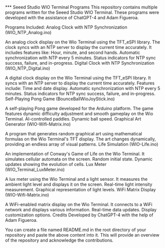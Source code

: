 *** Seeed Studio WIO Terminal Programs
This repository contains multiple programs written for the Seeed Studio WIO Terminal. These programs were developed with the assistance of ChatGPT-4 and Adam Figueroa.

Programs Included:
Analog Clock with NTP Synchronization (WIO_NTP_Analog.ino)

An analog clock display on the Wio Terminal using the TFT_eSPI library. The clock syncs with an NTP server to display the current time accurately. It includes features like:
Hour, minute, and second hands.
Automatic synchronization with NTP every 5 minutes.
Status indicators for NTP sync success, failure, and in-progress.
Digital Clock with NTP Synchronization (WIO_NTP_Digital.ino)

A digital clock display on the Wio Terminal using the TFT_eSPI library. It syncs with an NTP server to display the current time accurately. Features include:
Time and date display.
Automatic synchronization with NTP every 5 minutes.
Status indicators for NTP sync success, failure, and in-progress.
Self-Playing Pong Game (BounceBallWioJoyStick.ino)

A self-playing Pong game developed for the Arduino platform. The game features dynamic difficulty adjustment and smooth gameplay on the Wio Terminal.
AI-controlled paddles.
Dynamic ball speed.
Graphical Art Generator (WIO-Wifi-Matrix.ino)

A program that generates random graphical art using mathematical formulas on the Wio Terminal's TFT display. The art changes dynamically, providing an endless array of visual patterns.
Life Simulation (WIO-Life.ino)

An implementation of Conway's Game of Life on the Wio Terminal. It simulates cellular automata on the screen.
Random initial state.
Dynamic updates showing the evolution of cells.
Lux Meter (WIO_Terminal_LuxMeter.ino)

A lux meter using the Wio Terminal and a light sensor. It measures the ambient light level and displays it on the screen.
Real-time light intensity measurement.
Graphical representation of light levels.
WiFi Matrix Display (WIO-Wifi-Matrix.ino)

A WiFi-enabled matrix display on the Wio Terminal. It connects to a WiFi network and displays various information.
Real-time data updates.
Display customization options.
Credits
Developed by ChatGPT-4 with the help of Adam Figueroa.

You can create a file named README.md in the root directory of your repository and paste the above content into it. This will provide an overview of the repository and acknowledge the contributions.






